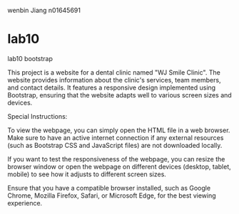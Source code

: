 wenbin Jiang
n01645691

# lab10

lab10 bootstrap

This project is a website for a dental clinic named "WJ Smile Clinic". The website provides information about the clinic's services, team members, and contact details. It features a responsive design implemented using Bootstrap, ensuring that the website adapts well to various screen sizes and devices.

Special Instructions:

To view the webpage, you can simply open the HTML file in a web browser. Make sure to have an active internet connection if any external resources (such as Bootstrap CSS and JavaScript files) are not downloaded locally.

If you want to test the responsiveness of the webpage, you can resize the browser window or open the webpage on different devices (desktop, tablet, mobile) to see how it adjusts to different screen sizes.

Ensure that you have a compatible browser installed, such as Google Chrome, Mozilla Firefox, Safari, or Microsoft Edge, for the best viewing experience.
